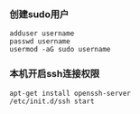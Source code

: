 ### 创建sudo用户
```shell
adduser username
passwd username
usermod -aG sudo username
```

### 本机开启ssh连接权限
```shell
apt-get install openssh-server
/etc/init.d/ssh start
```
